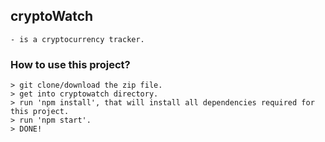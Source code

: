 ## cryptoWatch

	- is a cryptocurrency tracker.

### How to use this project?
	> git clone/download the zip file.
	> get into cryptowatch directory.
	> run 'npm install', that will install all dependencies required for this project.
	> run 'npm start'. 
	> DONE!
